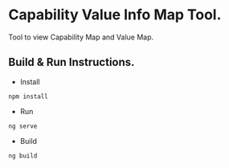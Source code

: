 # Capability Value Info Map Tool.

Tool to view Capability Map and Value Map.

## Build & Run Instructions.

- Install
```
npm install
```

- Run
```
ng serve

```

- Build

```
ng build
```